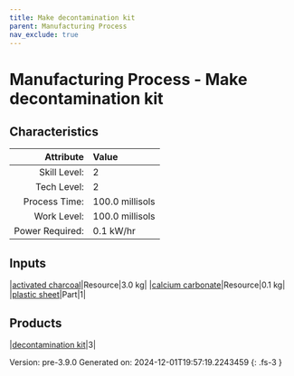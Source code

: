 ```yaml
---
title: Make decontamination kit
parent: Manufacturing Process
nav_exclude: true
---
```

# Manufacturing Process - Make decontamination kit


## Characteristics

| Attribute      | Value |
|--------:|:------|
|Skill Level:|2|
|Tech Level:|2|
|Process Time:|100.0 millisols|
|Work Level:|100.0 millisols|
|Power Required:|0.1 kW/hr|

## Inputs

|[activated charcoal](../resource/activated-charcoal.html)|Resource|3.0 kg|
|[calcium carbonate](../resource/calcium-carbonate.html)|Resource|0.1 kg|
|[plastic sheet](../part/plastic-sheet.html)|Part|1|

## Products

|[decontamination kit](../part/decontamination-kit.html)|3|


Version: pre-3.9.0 Generated on: 2024-12-01T19:57:19.2243459
{: .fs-3 }

